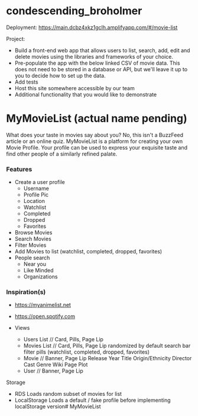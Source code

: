 # condescending_broholmer

Deployment:
https://main.dcbz4xkz1gclh.amplifyapp.com/#/movie-list

Project:
* Build a front-end web app that allows users to list, search, add, edit and delete movies using the libraries and frameworks of your choice.
* Pre-populate the app with the below linked CSV of movie data. This does not need to be stored in a database or API, but we'll leave it up to you to decide how to set up the data.
* Add tests
* Host this site somewhere accessible by our team
* Additional functionality that you would like to demonstrate

# MyMovieList (actual name pending)

What does your taste in movies say about you? No, this isn't a BuzzFeed article or an online quiz. 
MyMovieList is a platform for creating your own Movie Profile. Your profile can be used to express your exquisite taste
and find other people of a similarly refined palate.

### Features
- Create a user profile
    - Username
    - Profile Pic
    - Location
    - Watchlist
    - Completed
    - Dropped
    - Favorites
- Browse Movies
- Search Movies
- Filter Movies
- Add Movies to list (watchlist, completed, dropped, favorites)
- People search
    - Near you
    - Like Minded
    - Organizations

### Inspiration(s)
- https://myanimelist.net
- https://open.spotify.com

- Views
    - Users List // Card, Pills, Page Lip
    - Movies List // Card, Pills, Page Lip
        randomized by default
        search bar
        filter pills (watchlist, completed, dropped, favorites)
    - Movie // Banner, Page Lip
        Release Year
        Title
        Origin/Ethnicity
        Director
        Cast
        Genre
        Wiki Page
        Plot
    - User // Banner, Page Lip

Storage
- RDS
    Loads random subset of movies for list
 - LocalStorage
    Loads a default / fake profile before implementing localStorage version# MyMovieList

